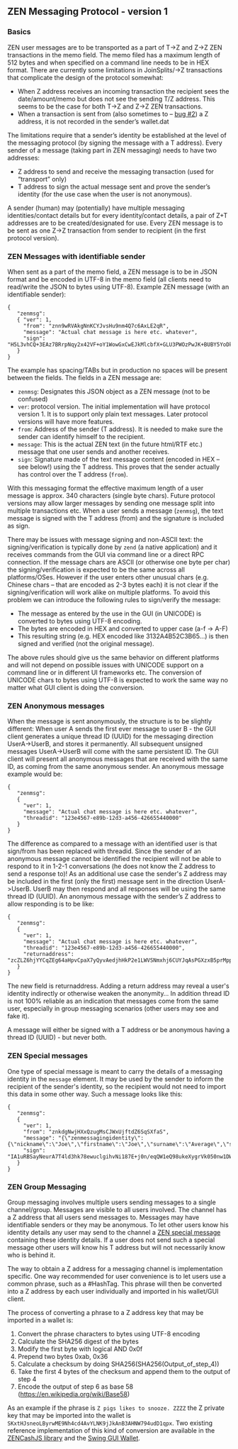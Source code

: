 ## ZEN Messaging Protocol - version 1

### Basics

ZEN user messages are to be transported as a part of T→Z and Z→Z ZEN transactions in the memo field. The memo filed has a maximum length of 512 bytes and when specified on a command line needs to be in HEX format. There are currently some limitations in JoinSplits/→Z transactions that complicate the design of the protocol somewhat:
  * When Z address receives an incoming transaction the recipient sees the date/amount/memo but does not see the sending T/Z address. This seems to be the case for both T→Z and Z→Z ZEN transactions.
  * When a transaction is sent from (also sometimes to – [bug #2](https://github.com/ZencashOfficial/zencash-swing-wallet-ui/issues/2)) a Z address, it is not recorded in the sender’s wallet.dat
  
The limitations require that a sender’s identity be established at the level of the messaging protocol (by signing the message with a T address). Every sender of a message (taking part in ZEN messaging) needs to have two addresses:
  * Z address to send and receive the messaging transaction (used for “transport” only)
  * T address to sign the actual message sent and prove the sender’s identity (for the use case when the user is not anonymous).

A sender (human) may (potentially) have multiple messaging identities/contact details but for every identity/contact details, a pair of Z+T addresses are to be created/designated for use. Every ZEN message is to be sent as one Z→Z transaction from sender to recipient (in the first protocol version).

### ZEN Messages with identifiable sender

When sent as a part of the memo field, a ZEN message is to be in JSON format and be encoded in UTF-8 in the memo field (all clients need to read/write the JSON to bytes using UTF-8). Example ZEN message (with an identifiable sender):
```
{
   "zenmsg":
   { "ver": 1,
     "from": "znn9wRVAkgNnKCYJvsHu9nm4Q7c6AxLE2qR",
     "message": "Actual chat message is here etc. whatever", 
     "sign": "H5L3vhCQ+3EAz7BRrpNqy2x42VF+oY1WowGxCwEJkMlcbfX+GLU3PWOzPwJK+BUBY5YoDk/hAkF4GwtqyWWOngI="
   }
}
```

The example has spacing/TABs but in production no spaces will be present between the fields. The fields in a ZEN message are:
  * `zenmsg`:  Designates this JSON object as a ZEN message (not to be confused)
  * `ver`: protocol version. The initial implementation will have protocol version 1. It is to support only plain text messages. Later protocol versions will have more features.
  * `from`: Address of the sender (T address). It is needed to make sure the sender can identify himself to the recipient.
  * `message`: This is the actual ZEN text (in the future html/RTF etc.) message that one user sends and another receives.
  * `sign`: Signature made of the text message content (encoded in HEX – see below!) using the T address. This proves that the sender actually has control over the T address (`from`).

With this messaging format the effective maximum length of a user message is approx. 340 characters (single byte chars). Future protocol versions may allow larger messages by sending one message split into multiple transactions etc. When a user sends a message (`zenmsg`), the text message is signed with the  T address (from) and the signature is included as sign.

There may be issues with message signing and non-ASCII text: the signing/verification is typically done by `zend` (a native application) and it receives commands from the GUI via command line or a direct RPC connection. If the message chars are ASCII (or otherwise one byte per char) the signing/verification is expected to be the same across all platforms/OSes. However if the user enters other unusual chars (e.g. Chinese chars – that are encoded as 2-3 bytes each) it is not clear if the signing/verification will work alike on multiple platforms. To avoid this problem we can introduce the following rules to sign/verify the message:
  * The message as entered by the use in the GUI (in UNICODE) is converted to bytes using UTF-8 encoding.
  * The bytes are encoded in HEX and converted to upper case (a-f → A-F)
  * This resulting string (e.g. HEX encoded like 3132A4B52C3B65...) is then signed and verified (not the original message).

The above rules should give us the same behavior on different platforms and will not depend on possible issues with UNICODE support on a command line or in different UI frameworks etc. The conversion of UNICODE chars to bytes using UTF-8 is expected to work the same way no matter what GUI client is doing the conversion.

### ZEN Anonymous messages

When the message is sent anonymously, the structure is to be slightly different: When user A sends the first ever message to user B - the GUI client generates a unique thread ID (UUID) for the messaging direction UserA->UserB, and stores it permanently. All subsequent unsigned messages UserA->UserB will come with the same persistent ID. The GUI client will present all anonymous messages that are received with the same ID, as coming from the same anonymous sender. An anonymous message example would be:

```
{
   "zenmsg":
   { 
     "ver": 1,
     "message": "Actual chat message is here etc. whatever", 
     "threadid": "123e4567-e89b-12d3-a456-426655440000"
   }
}
```

The difference as compared to a message with an identified user is that sign/from has been replaced with threadid. Since the sender of an anonymous message cannot be identified the recipient will not be able to respond to it in 1-2-1 conversations (he does not know the Z address to send a response to)! As an additional use case the sender's Z address may be included in the first (only the first) message sent in the direction UserA->UserB. UserB may then respond and all responses will be using the same thread ID (UUID). An anonymous message with the sender’s Z address to allow responding is to be like:

```
{
   "zenmsg":
   { 
     "ver": 1,
     "message": "Actual chat message is here etc. whatever", 
     "threadid": "123e4567-e89b-12d3-a456-426655440000",
     "returnaddress": "zcZLZ6hjYYCqZEg64aHpvCpaX7yQyvAedjhHkP2e1LWVSNmxhj6CUYJqAsPGXzxB5prMppyv2jsJxbGbw4JDvdxpPUbNNUa"
   }
}
```

The new field is returnaddress. Adding a return address may reveal a user's identity indirectly or otherwise weaken the anonymity… In addition thread ID is not 100% reliable as an indication that messages come from the same user, especially in group messaging scenarios (other users may see and fake it).

A message will either be signed with a T address or be anonymous having a thread ID (UUID) - but never both.

### ZEN Special messages

One type of special message is meant to carry the details of a messaging identity in the `message` element. It may be used by the sender to inform the recipient of the sender's identity, so the recipient would not need to import this data in some other way. Such a message looks like this:


```
{
   "zenmsg":
   {
     "ver": 1,
     "from": "znkdgNwjHXxQzugMsCJWxUjftdZ6SqSXfaS",
     "message": "{\"zenmessagingidentity\":{\"nickname\":\"Joe\",\"firstname\":\"Joe\",\"surname\":\"Average\",\"senderidaddress\":\"znkdgNwjHXxQzugMsCJWxUjftdZ6SqSXfaS\",\"sendreceiveaddress\":\"zcCkpuFWYhsCeHJfSnQbJKNj1WyoJSbiXr6kKSjpVUxBF2WPMtSeKcUCyXocqeXXjTyBgyK6HoM1DqjAZoCRrvbzjhXLStv\"}}",
     "sign": "IA1uRBSayNeurA7T4ld3hk78ewuclgihvNi187E+j0n/eqQW1eQ98ukeXygrVk050nw1DWGIZYlsnQnqnVtelzQ=",
   }
}
```

### ZEN Group Messaging

Group messaging involves multiple users sending messages to a single channel/group. Messages are visible to all
users involved. The channel has a Z address that all users send messages to. Messages may have identifiable senders or they may be anonymous. To let other users know his identity details any user may send to the channel
a [ZEN special message](Protocol_v1.md#zen-special-messages) containing these identity details. If a user does not send such a special message other users will know his T address but will not necessarily know who is behind it.

The way to obtain a Z address for a messaging channel is implementation specific. One way recommended for
user convenience is to let users use a common phrase, such as a #HashTag. This phrase will then be converted into a Z address by each user individually and imported in his wallet/GUI client.

The process of converting a phrase to a Z address key that may be imported in a wallet is:
1. Convert the phrase characters to bytes using UTF-8 encoding
2. Calculate the SHA256 digest of the bytes
3. Modify the first byte with logical AND 0x0f
4. Prepend two bytes 0xab, 0x36 
5. Calculate a checksum by doing SHA256(SHA256(Output_of_step_4))
6. Take the first 4 bytes of the checksum and append them to the output of step 4
7. Encode the output of step 6 as base 58 (https://en.wikipedia.org/wiki/Base58)
   
As an example if the phrase is `Z pigs likes to snooze. ZZZZ` the Z private key that may be imported into the wallet is `SKxtHJsneoLByrwME9Nh4cd4AvYLNK9jJkAnB3AHNW794udD1qpx`. Two existing reference implementation of this kind of conversion are available in the [ZENCashJS library](https://github.com/ZencashOfficial/zencashjs/blob/master/README.md#example-usage-private-address) and the [Swing GUI Wallet](https://github.com/ZencashOfficial/zencash-swing-wallet-ui/blob/master/src/java/com/vaklinov/zcashui/Util.java#L313).
